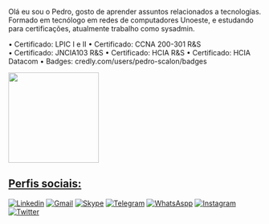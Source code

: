Olá eu sou o Pedro, gosto de aprender assuntos relacionados a tecnologias.
Formado em tecnólogo em redes de computadores Unoeste, e estudando para certificações, atualmente trabalho como sysadmin.

• Certificado: LPIC I e II
• Certificado: CCNA 200-301 R&S 	
• Certificado: JNCIA103 R&S
• Certificado: HCIA R&S
• Certificado: HCIA Datacom
• Badges: credly.com/users/pedro-scalon/badges

<div>
    <a href="https://github.com/pedroscalon">
    <img height="180em" src="https://github-readme-stats.vercel.app/api?username=pedroscalon&show_icons=true&theme=dark&include_all_commits=true&count_private=true"/>
</div>
  
 ## Perfis sociais: 
[![Linkedin](https://img.shields.io/badge/LinkedIn-0077B5?style=for-the-badge&logo=linkedin&logoColor=white)](https://www.linkedin.com/in/pedro-scalon/)
[![Gmail](https://img.shields.io/badge/Gmail-D14836?style=for-the-badge&logo=gmail&logoColor=white)](mailto:pedroscalon01@gmail.com)
[![Skype](https://img.shields.io/badge/Skype-00AFF0?style=for-the-badge&logo=skype&logoColor=white)](live:pedroscalon01/)
[![Telegram](https://img.shields.io/badge/Telegram-2CA5E0?style=for-the-badge&logo=telegram&logoColor=white
)](https://t.me/pedroscalon)
[![WhatsAspp](https://img.shields.io/badge/WhatsApp-25D366?style=for-the-badge&logo=whatsapp&logoColor=white
)](https://api.whatsapp.com/send?phone=5518997448865)
[![Instagram](https://img.shields.io/badge/Instagram-E4405F?style=for-the-badge&logo=instagram&logoColor=white)](https://instagram.com/pedro.scalon)
[![Twitter](https://img.shields.io/badge/Twitter-1DA1F2?style=for-the-badge&logo=twitter&logoColor=white)](https://twitter.com/pedroscalon4)
